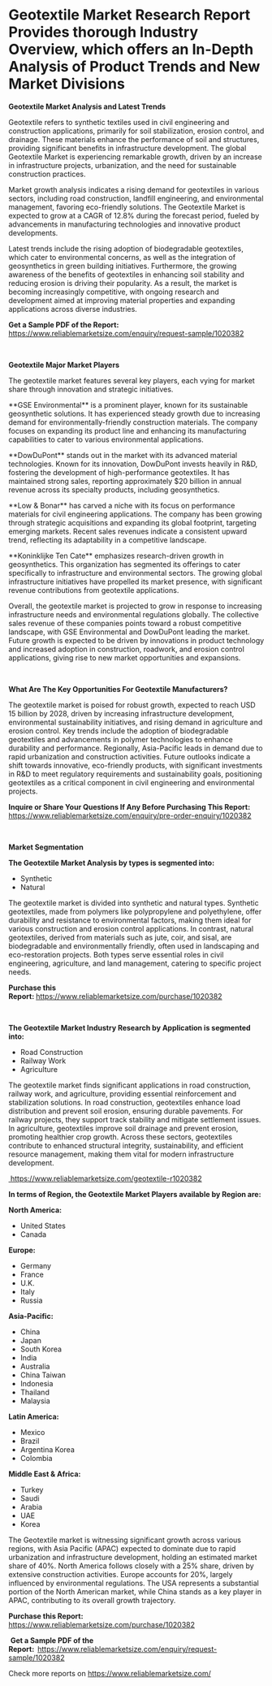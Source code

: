 <p><h1>Geotextile Market Research Report Provides thorough Industry Overview, which offers an In-Depth Analysis of Product Trends and New Market Divisions</h1></p><p><strong>Geotextile Market Analysis and Latest Trends</strong></p>
<p><p>Geotextile refers to synthetic textiles used in civil engineering and construction applications, primarily for soil stabilization, erosion control, and drainage. These materials enhance the performance of soil and structures, providing significant benefits in infrastructure development. The global Geotextile Market is experiencing remarkable growth, driven by an increase in infrastructure projects, urbanization, and the need for sustainable construction practices.</p><p>Market growth analysis indicates a rising demand for geotextiles in various sectors, including road construction, landfill engineering, and environmental management, favoring eco-friendly solutions. The Geotextile Market is expected to grow at a CAGR of 12.8% during the forecast period, fueled by advancements in manufacturing technologies and innovative product developments.</p><p>Latest trends include the rising adoption of biodegradable geotextiles, which cater to environmental concerns, as well as the integration of geosynthetics in green building initiatives. Furthermore, the growing awareness of the benefits of geotextiles in enhancing soil stability and reducing erosion is driving their popularity. As a result, the market is becoming increasingly competitive, with ongoing research and development aimed at improving material properties and expanding applications across diverse industries.</p></p>
<p><strong>Get a Sample PDF of the Report:&nbsp;</strong> <a href="https://www.reliablemarketsize.com/enquiry/request-sample/1020382?utm_campaign=1998&utm_medium=2&utm_source=Github&utm_content=ia&utm_term=31012025&utm_id=geotextile">https://www.reliablemarketsize.com/enquiry/request-sample/1020382</a></p>
<p>&nbsp;</p>
<p><strong>Geotextile Major Market Players</strong></p>
<p><p>The geotextile market features several key players, each vying for market share through innovation and strategic initiatives. </p><p>**GSE Environmental** is a prominent player, known for its sustainable geosynthetic solutions. It has experienced steady growth due to increasing demand for environmentally-friendly construction materials. The company focuses on expanding its product line and enhancing its manufacturing capabilities to cater to various environmental applications.</p><p>**DowDuPont** stands out in the market with its advanced material technologies. Known for its innovation, DowDuPont invests heavily in R&D, fostering the development of high-performance geotextiles. It has maintained strong sales, reporting approximately $20 billion in annual revenue across its specialty products, including geosynthetics.</p><p>**Low & Bonar** has carved a niche with its focus on performance materials for civil engineering applications. The company has been growing through strategic acquisitions and expanding its global footprint, targeting emerging markets. Recent sales revenues indicate a consistent upward trend, reflecting its adaptability in a competitive landscape.</p><p>**Koninklijke Ten Cate** emphasizes research-driven growth in geosynthetics. This organization has segmented its offerings to cater specifically to infrastructure and environmental sectors. The growing global infrastructure initiatives have propelled its market presence, with significant revenue contributions from geotextile applications.</p><p>Overall, the geotextile market is projected to grow in response to increasing infrastructure needs and environmental regulations globally. The collective sales revenue of these companies points toward a robust competitive landscape, with GSE Environmental and DowDuPont leading the market. Future growth is expected to be driven by innovations in product technology and increased adoption in construction, roadwork, and erosion control applications, giving rise to new market opportunities and expansions.</p></p>
<p>&nbsp;</p>
<p><strong>What Are The Key Opportunities For Geotextile Manufacturers?</strong></p>
<p><p>The geotextile market is poised for robust growth, expected to reach USD 15 billion by 2028, driven by increasing infrastructure development, environmental sustainability initiatives, and rising demand in agriculture and erosion control. Key trends include the adoption of biodegradable geotextiles and advancements in polymer technologies to enhance durability and performance. Regionally, Asia-Pacific leads in demand due to rapid urbanization and construction activities. Future outlooks indicate a shift towards innovative, eco-friendly products, with significant investments in R&D to meet regulatory requirements and sustainability goals, positioning geotextiles as a critical component in civil engineering and environmental projects.</p></p>
<p><strong>Inquire or Share Your Questions If Any Before Purchasing This Report:</strong> <a href="https://www.reliablemarketsize.com/enquiry/pre-order-enquiry/1020382?utm_campaign=1998&utm_medium=2&utm_source=Github&utm_content=ia&utm_term=31012025&utm_id=geotextile">https://www.reliablemarketsize.com/enquiry/pre-order-enquiry/1020382</a></p>
<p>&nbsp;</p>
<p><strong>Market Segmentation</strong></p>
<p><strong>The Geotextile Market Analysis by types is segmented into:</strong></p>
<p><ul><li>Synthetic</li><li>Natural</li></ul></p>
<p><p>The geotextile market is divided into synthetic and natural types. Synthetic geotextiles, made from polymers like polypropylene and polyethylene, offer durability and resistance to environmental factors, making them ideal for various construction and erosion control applications. In contrast, natural geotextiles, derived from materials such as jute, coir, and sisal, are biodegradable and environmentally friendly, often used in landscaping and eco-restoration projects. Both types serve essential roles in civil engineering, agriculture, and land management, catering to specific project needs.</p></p>
<p><strong>Purchase this Report:&nbsp;</strong><a href="https://www.reliablemarketsize.com/purchase/1020382?utm_campaign=1998&utm_medium=2&utm_source=Github&utm_content=ia&utm_term=31012025&utm_id=geotextile">https://www.reliablemarketsize.com/purchase/1020382</a></p>
<p>&nbsp;</p>
<p><strong>The Geotextile Market Industry Research by Application is segmented into:</strong></p>
<p><ul><li>Road Construction</li><li>Railway Work</li><li>Agriculture</li></ul></p>
<p><p>The geotextile market finds significant applications in road construction, railway work, and agriculture, providing essential reinforcement and stabilization solutions. In road construction, geotextiles enhance load distribution and prevent soil erosion, ensuring durable pavements. For railway projects, they support track stability and mitigate settlement issues. In agriculture, geotextiles improve soil drainage and prevent erosion, promoting healthier crop growth. Across these sectors, geotextiles contribute to enhanced structural integrity, sustainability, and efficient resource management, making them vital for modern infrastructure development.</p></p>
<p><a href="https://www.reliablemarketsize.com/geotextile-r1020382?utm_campaign=1998&utm_medium=2&utm_source=Github&utm_content=ia&utm_term=31012025&utm_id=geotextile">&nbsp;https://www.reliablemarketsize.com/geotextile-r1020382</a></p>
<p><strong>In terms of Region, the Geotextile Market Players available by Region are:</strong></p>
<p>
    <p> <strong> North America: </strong>
        <ul>
            <li>United States</li>
            <li>Canada</li>
        </ul>
        </p> 
    <p> <strong> Europe: </strong>
        <ul>
            <li>Germany</li>
            <li>France</li>
            <li>U.K.</li>
            <li>Italy</li>
            <li>Russia</li>
        </ul>
        </p> 
    <p> <strong> Asia-Pacific: </strong>
        <ul>
            <li>China</li>
            <li>Japan</li>
            <li>South Korea</li>
            <li>India</li>
            <li>Australia</li>
            <li>China Taiwan</li>
            <li>Indonesia</li>
            <li>Thailand</li>
            <li>Malaysia</li>
        </ul>
        </p> 
    <p> <strong> Latin America: </strong>
        <ul>
            <li>Mexico</li>
            <li>Brazil</li>
            <li>Argentina Korea</li>
            <li>Colombia</li>
        </ul>
        </p> 
    <p> <strong> Middle East & Africa: </strong>
        <ul>
            <li>Turkey</li>
            <li>Saudi</li>
            <li>Arabia</li>
            <li>UAE</li>
            <li>Korea</li>
        </ul>
    </p>
    </p>
<p><p>The Geotextile market is witnessing significant growth across various regions, with Asia Pacific (APAC) expected to dominate due to rapid urbanization and infrastructure development, holding an estimated market share of 40%. North America follows closely with a 25% share, driven by extensive construction activities. Europe accounts for 20%, largely influenced by environmental regulations. The USA represents a substantial portion of the North American market, while China stands as a key player in APAC, contributing to its overall growth trajectory.</p></p>
<p><strong>Purchase this Report: </strong><a href="https://www.reliablemarketsize.com/purchase/1020382?utm_campaign=1998&utm_medium=2&utm_source=Github&utm_content=ia&utm_term=31012025&utm_id=geotextile">https://www.reliablemarketsize.com/purchase/1020382</a></p>
<p>&nbsp;<strong>Get a Sample PDF of the Report:&nbsp;&nbsp;</strong><a href="https://www.reliablemarketsize.com/enquiry/request-sample/1020382?utm_campaign=1998&utm_medium=2&utm_source=Github&utm_content=ia&utm_term=31012025&utm_id=geotextile">https://www.reliablemarketsize.com/enquiry/request-sample/1020382</a></p>
<p><strong></strong></p>
<p>Check more reports on <a href="https://www.reliablemarketsize.com/?utm_campaign=1998&utm_medium=2&utm_source=Github&utm_content=ia&utm_term=31012025&utm_id=geotextile">https://www.reliablemarketsize.com/</a></p>